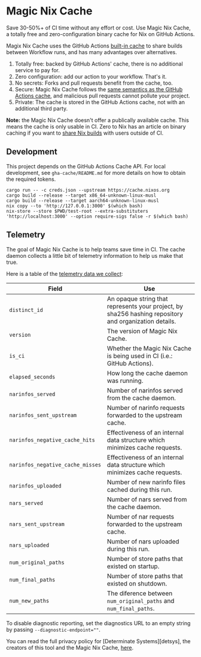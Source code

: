 # Magic Nix Cache

Save 30-50%+ of CI time without any effort or cost.
Use Magic Nix Cache, a totally free and zero-configuration binary cache for Nix on GitHub Actions.

Magix Nix Cache uses the GitHub Actions [built-in cache][ghacache] to share builds between Workflow runs, and has many advantages over alternatives.

1. Totally free: backed by GitHub Actions' cache, there is no additional service to pay for.
1. Zero configuration: add our action to your workflow. That's it.
1. No secrets: Forks and pull requests benefit from the cache, too.
1. Secure: Magic Nix Cache follows the [same semantics as the GitHub Actions cache][semantics], and malicious pull requests cannot pollute your project.
1. Private: The cache is stored in the GitHub Actions cache, not with an additional third party.

**Note:** the Magic Nix Cache doesn't offer a publically available cache.
This means the cache is only usable in CI.
Zero to Nix has an article on binary caching if you want to [share Nix builds][z2ncache] with users outside of CI.

## Development

This project depends on the GitHub Actions Cache API.
For local development, see `gha-cache/README.md` for more details on how to obtain the required tokens.

```
cargo run -- -c creds.json --upstream https://cache.nixos.org
cargo build --release --target x86_64-unknown-linux-musl
cargo build --release --target aarch64-unknown-linux-musl
nix copy --to 'http://127.0.0.1:3000' $(which bash)
nix-store --store $PWD/test-root --extra-substituters 'http://localhost:3000' --option require-sigs false -r $(which bash)
```


## Telemetry

The goal of Magic Nix Cache is to help teams save time in CI.
The cache daemon collects a little bit of telemetry information to help us make that true.

Here is a table of the [telemetry data we collect][telemetry]:

| Field                            | Use                                                                                                    |
| -------------------------------- | ------------------------------------------------------------------------------------------------------ |
| `distinct_id`                    | An opaque string that represents your project, by sha256 hashing repository and organization details.  |
| `version`                        | The version of Magic Nix Cache.                                                                        |
| `is_ci`                          | Whether the Magic Nix Cache is being used in CI (i.e.: GitHub Actions).                                |
| `elapsed_seconds`                | How long the cache daemon was running.                                                                 |
| `narinfos_served`                | Number of narinfos served from the cache daemon.                                                       |
| `narinfos_sent_upstream`         | Number of narinfo requests forwarded to the upstream cache.                                            |
| `narinfos_negative_cache_hits`   | Effectiveness of an internal data structure which minimizes cache requests.                            |
| `narinfos_negative_cache_misses` | Effectiveness of an internal data structure which minimizes cache requests.                            |
| `narinfos_uploaded`              | Number of new narinfo files cached during this run.                                                    |
| `nars_served`                    | Number of nars served from the cache daemon.                                                           |
| `nars_sent_upstream`             | Number of nar requests forwarded to the upstream cache.                                                |
| `nars_uploaded`                  | Number of nars uploaded during this run.                                                               |
| `num_original_paths`             | Number of store paths that existed on startup.                                                         |
| `num_final_paths`                | Number of store paths that existed on shutdown.                                                        |
| `num_new_paths`                  | The diference between `num_original_paths` and `num_final_paths`.                                      |

To disable diagnostic reporting, set the diagnostics URL to an empty string by passing `--diagnostic-endpoint=""`.

You can read the full privacy policy for [Determinate Systems][detsys], the creators of this tool and the Magic Nix Cache, [here][privacy].

[ghacache]: https://docs.github.com/en/actions/using-workflows/caching-dependencies-to-speed-up-workflows
[privacy]: https://determinate.systems/privacy
[telemetry]: https://github.com/DeterminateSystems/magic-nix-cache/blob/main/src/telemetry.rs
[semantics]: https://docs.github.com/en/actions/using-workflows/caching-dependencies-to-speed-up-workflows#restrictions-for-accessing-a-cache
[z2ncache]: https://zero-to-nix.com/concepts/caching#binary-caches
